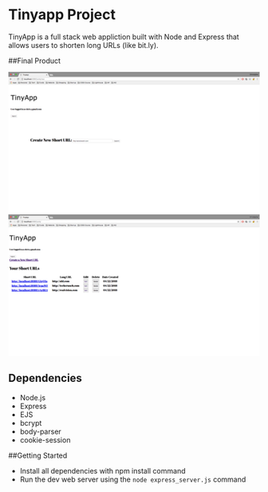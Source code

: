 # Tinyapp Project

TinyApp is a full stack web appliction built with Node and Express that allows users to shorten long URLs (like bit.ly).

##Final Product

!['Screenshot of Main URL Page'](https://github.com/MachoDhogo/TinyApp/blob/master/docs/create-new-url.png?raw=true)
!['Screenshot of Creating New Short URL'](https://github.com/MachoDhogo/TinyApp/blob/master/docs/urls-page.png?raw=true)

## Dependencies

- Node.js
- Express
- EJS
- bcrypt
- body-parser
- cookie-session

##Getting Started

- Install all dependencies with npm install command
- Run the dev web server using the `node express_server.js` command